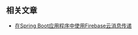 ## 相关文章

+ [在Spring Boot应用程序中使用Firebase云消息传递](http://tu-yucheng.github.io/springboot/2023/05/12/spring-fcm.html)